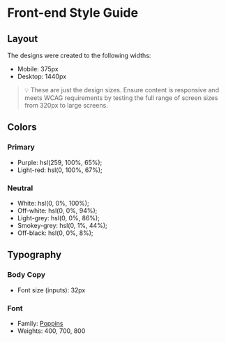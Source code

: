 # Front-end Style Guide
## Layout
The designs were created to the following widths:
- Mobile: 375px
- Desktop: 1440px
> 💡 These are just the design sizes. Ensure content is responsive and meets WCAG requirements by testing the full range of screen sizes from 320px to large screens.
## Colors
### Primary
- Purple: hsl(259, 100%, 65%);
- Light-red: hsl(0, 100%, 67%);
### Neutral
- White: hsl(0, 0%, 100%);
- Off-white: hsl(0, 0%, 94%);
- Light-grey: hsl(0, 0%, 86%);
- Smokey-grey: hsl(0, 1%, 44%);
- Off-black: hsl(0, 0%, 8%);
## Typography
### Body Copy
- Font size (inputs): 32px
### Font
- Family: [Poppins](https://fonts.google.com/specimen/Poppins)
- Weights: 400, 700, 800

   